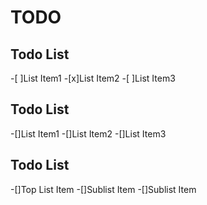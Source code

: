 # TODO

## Todo List
-[ ]List Item1
-[x]List Item2
-[ ]List Item3

## Todo List
-[]List Item1
-[]List Item2
-[]List Item3

## Todo List
-[]Top List Item
  -[]Sublist Item
  -[]Sublist Item

